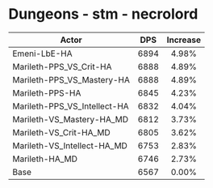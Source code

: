 # Dungeons - stm - necrolord
| Actor | DPS | Increase |
|---|:---:|:---:|
|Emeni-LbE-HA|6894|4.98%|
|Marileth-PPS_VS_Crit-HA|6888|4.89%|
|Marileth-PPS_VS_Mastery-HA|6888|4.89%|
|Marileth-PPS-HA|6845|4.23%|
|Marileth-PPS_VS_Intellect-HA|6832|4.04%|
|Marileth-VS_Mastery-HA_MD|6812|3.73%|
|Marileth-VS_Crit-HA_MD|6805|3.62%|
|Marileth-VS_Intellect-HA_MD|6753|2.83%|
|Marileth-HA_MD|6746|2.73%|
|Base|6567|0.00%|
